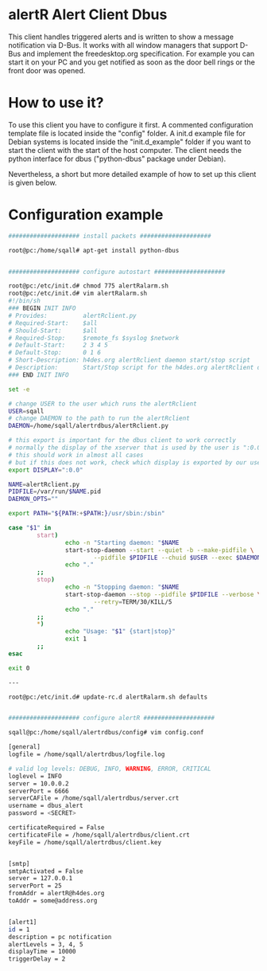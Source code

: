 alertR Alert Client Dbus
======

This client handles triggered alerts and is written to show a message notification via D-Bus. It works with all window managers that support D-Bus and implement the freedesktop.org specification. For example you can start it on your PC and you get notified as soon as the door bell rings or the front door was opened.


How to use it?
======

To use this client you have to configure it first. A commented configuration template file is located inside the "config" folder. A init.d example file for Debian systems is located inside the "init.d_example" folder if you want to start the client with the start of the host computer. The client needs the python interface for dbus ("python-dbus" package under Debian).

Nevertheless, a short but more detailed example of how to set up this client is given below.


Configuration example
======

```bash
#################### install packets ####################

root@pc:/home/sqall# apt-get install python-dbus


#################### configure autostart ####################

root@pc:/etc/init.d# chmod 775 alertRalarm.sh 
root@pc:/etc/init.d# vim alertRalarm.sh 
#!/bin/sh
### BEGIN INIT INFO
# Provides:          alertRclient.py
# Required-Start:    $all
# Should-Start:      $all
# Required-Stop:     $remote_fs $syslog $network
# Default-Start:     2 3 4 5
# Default-Stop:      0 1 6
# Short-Description: h4des.org alertRclient daemon start/stop script
# Description:       Start/Stop script for the h4des.org alertRclient daemon
### END INIT INFO

set -e

# change USER to the user which runs the alertRclient
USER=sqall
# change DAEMON to the path to run the alertRclient
DAEMON=/home/sqall/alertrdbus/alertRclient.py

# this export is important for the dbus client to work correctly
# normally the display of the xserver that is used by the user is ":0.0" and
# this should work in almost all cases
# but if this does not work, check which display is exported by our user
export DISPLAY=":0.0"

NAME=alertRclient.py
PIDFILE=/var/run/$NAME.pid
DAEMON_OPTS=""

export PATH="${PATH:+$PATH:}/usr/sbin:/sbin"

case "$1" in
        start)
                echo -n "Starting daemon: "$NAME
                start-stop-daemon --start --quiet -b --make-pidfile \
                        --pidfile $PIDFILE --chuid $USER --exec $DAEMON -- $DAEMON_OPTS
                echo "."
        ;;
        stop)
                echo -n "Stopping daemon: "$NAME
                start-stop-daemon --stop --pidfile $PIDFILE --verbose \
                        --retry=TERM/30/KILL/5
                echo "."
        ;;
        *)
                echo "Usage: "$1" {start|stop}"
                exit 1
        ;;
esac

exit 0

---

root@pc:/etc/init.d# update-rc.d alertRalarm.sh defaults


#################### configure alertR ####################

sqall@pc:/home/sqall/alertrdbus/config# vim config.conf

[general]
logfile = /home/sqall/alertrdbus/logfile.log

# valid log levels: DEBUG, INFO, WARNING, ERROR, CRITICAL
loglevel = INFO
server = 10.0.0.2
serverPort = 6666
serverCAFile = /home/sqall/alertrdbus/server.crt
username = dbus_alert
password = <SECRET>

certificateRequired = False
certificateFile = /home/sqall/alertrdbus/client.crt
keyFile = /home/sqall/alertrdbus/client.key


[smtp]
smtpActivated = False
server = 127.0.0.1
serverPort = 25
fromAddr = alertR@h4des.org
toAddr = some@address.org


[alert1]
id = 1
description = pc notification
alertLevels = 3, 4, 5
displayTime = 10000
triggerDelay = 2
```